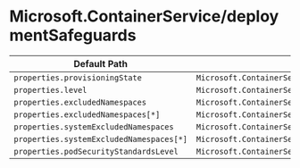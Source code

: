 # Microsoft.ContainerService/deploymentSafeguards

| Default Path | Alias |
|---|---|
| `properties.provisioningState` | `Microsoft.ContainerService/deploymentSafeguards/provisioningState` |
| `properties.level` | `Microsoft.ContainerService/deploymentSafeguards/level` |
| `properties.excludedNamespaces` | `Microsoft.ContainerService/deploymentSafeguards/excludedNamespaces` |
| `properties.excludedNamespaces[*]` | `Microsoft.ContainerService/deploymentSafeguards/excludedNamespaces[*]` |
| `properties.systemExcludedNamespaces` | `Microsoft.ContainerService/deploymentSafeguards/systemExcludedNamespaces` |
| `properties.systemExcludedNamespaces[*]` | `Microsoft.ContainerService/deploymentSafeguards/systemExcludedNamespaces[*]` |
| `properties.podSecurityStandardsLevel` | `Microsoft.ContainerService/deploymentSafeguards/podSecurityStandardsLevel` |

